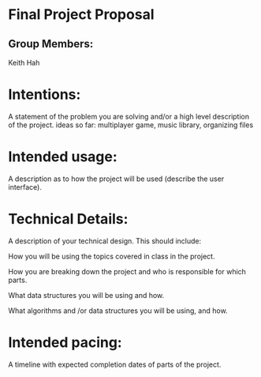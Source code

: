 # Final Project Proposal

## Group Members:

Keith Hah

# Intentions:

A statement of the problem you are solving and/or a high level description of the project.
ideas so far: multiplayer game, music library, organizing files

# Intended usage:

A description as to how the project will be used (describe the user interface).

# Technical Details:

A description of your technical design. This should include:

How you will be using the topics covered in class in the project.

How you are breaking down the project and who is responsible for which parts.

What data structures you will be using and how.

What algorithms and /or data structures you will be using, and how.

# Intended pacing:

A timeline with expected completion dates of parts of the project.
